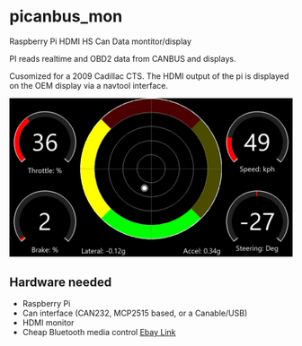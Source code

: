 # picanbus_mon
Raspberry Pi HDMI HS Can Data montitor/display

PI reads realtime and OBD2 data from CANBUS and displays.

Cusomized for a 2009 Cadillac CTS. The HDMI output of the pi is displayed on the OEM display via a navtool interface.

![GitHub Logo](/screenshots/screenshot_20200311004709.jpg)

## Hardware needed
* Raspberry Pi
* Can interface (CAN232, MCP2515 based, or a Canable/USB)
* HDMI monitor
* Cheap Bluetooth media control [Ebay Link](https://www.ebay.com/itm/Bluetooth-Media-Audio-Music-Remote-Control-Button-Car-Steering-Wheel-New-Bi-X7V7/303477766346?_trkparms=aid%3D555021%26algo%3DPL.SIMRVI%26ao%3D1%26asc%3D225074%26meid%3De16f640e53ee464daf556afb430eb65b%26pid%3D100752%26rk%3D2%26rkt%3D10%26mehot%3Dco%26sd%3D153839141916%26itm%3D303477766346%26pmt%3D1%26noa%3D0%26pg%3D2047675%26algv%3DSimplRVIAMLv5WebWithPLRVIOnTopCombiner&_trksid=p2047675.c100752.m1982)